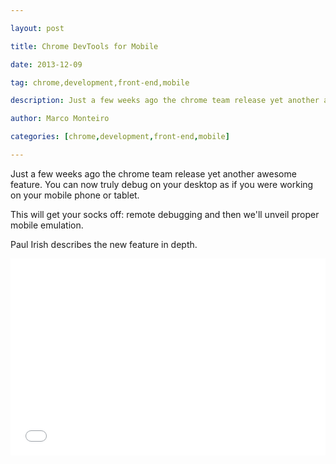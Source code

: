---
layout: post
title: Chrome DevTools for Mobile
date: 2013-12-09
tag: chrome,development,front-end,mobile
description: Just a few weeks ago the chrome team release yet another awesome feature.
author: Marco Monteiro
categories: [chrome,development,front-end,mobile]
---

Just a few weeks ago the chrome team release yet another awesome feature. You can now truly debug on your desktop as if you were working on your mobile phone or tablet.

This will get your socks off: remote debugging and then we'll unveil proper mobile emulation.

<!--more-->

Paul Irish describes the new feature in depth.

<iframe width="100%" height="315" src="//www.youtube.com/embed/gZH1d2Co1X0" frameborder="0" allowfullscreen></iframe>